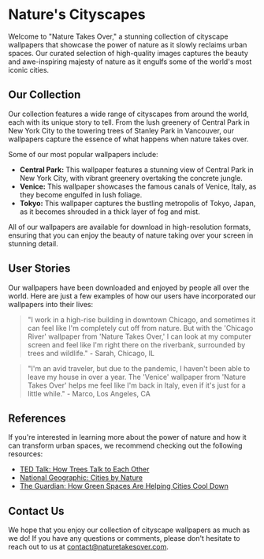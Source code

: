<!--
Write me content for website with wallpaper which alt text is:

"A cityscape overtaken by nature"

The name/title of the page should not be 1:1 copy of the alt text but rather a real content of the website which is using this wallpaper.

- Use markdown format 
- Start with the heading
- The content should look like a real website 
- Include real sections like references, contact, user stories, etc. use things relevant to the page purpose.
- Feel free to use structure like headings, bullets, numbering, blockquotes, paragraphs, horizontal lines, etc.
- You can use formatting like bold or _italic_
- You can include UTF-8 emojis
- Links should be only #hash anchors (and you can refer to the document itself)
- Do not include images
-->

<!--font:Montserrat-->

# Nature's Cityscapes

Welcome to "Nature Takes Over," a stunning collection of cityscape wallpapers that showcase the power of nature as it slowly reclaims urban spaces. Our curated selection of high-quality images captures the beauty and awe-inspiring majesty of nature as it engulfs some of the world's most iconic cities.

## Our Collection

Our collection features a wide range of cityscapes from around the world, each with its unique story to tell. From the lush greenery of Central Park in New York City to the towering trees of Stanley Park in Vancouver, our wallpapers capture the essence of what happens when nature takes over.

Some of our most popular wallpapers include:

- **Central Park:** This wallpaper features a stunning view of Central Park in New York City, with vibrant greenery overtaking the concrete jungle.
- **Venice:** This wallpaper showcases the famous canals of Venice, Italy, as they become engulfed in lush foliage.
- **Tokyo:** This wallpaper captures the bustling metropolis of Tokyo, Japan, as it becomes shrouded in a thick layer of fog and mist.

All of our wallpapers are available for download in high-resolution formats, ensuring that you can enjoy the beauty of nature taking over your screen in stunning detail.

## User Stories

Our wallpapers have been downloaded and enjoyed by people all over the world. Here are just a few examples of how our users have incorporated our wallpapers into their lives:

> "I work in a high-rise building in downtown Chicago, and sometimes it can feel like I'm completely cut off from nature. But with the 'Chicago River' wallpaper from 'Nature Takes Over,' I can look at my computer screen and feel like I'm right there on the riverbank, surrounded by trees and wildlife." - Sarah, Chicago, IL

> "I'm an avid traveler, but due to the pandemic, I haven't been able to leave my house in over a year. The 'Venice' wallpaper from 'Nature Takes Over' helps me feel like I'm back in Italy, even if it's just for a little while." - Marco, Los Angeles, CA

## References

If you're interested in learning more about the power of nature and how it can transform urban spaces, we recommend checking out the following resources:

- [TED Talk: How Trees Talk to Each Other](#)
- [National Geographic: Cities by Nature](#)
- [The Guardian: How Green Spaces Are Helping Cities Cool Down](#)

## Contact Us

We hope that you enjoy our collection of cityscape wallpapers as much as we do! If you have any questions or comments, please don't hesitate to reach out to us at [contact@naturetakesover.com](mailto:contact@naturetakesover.com).
